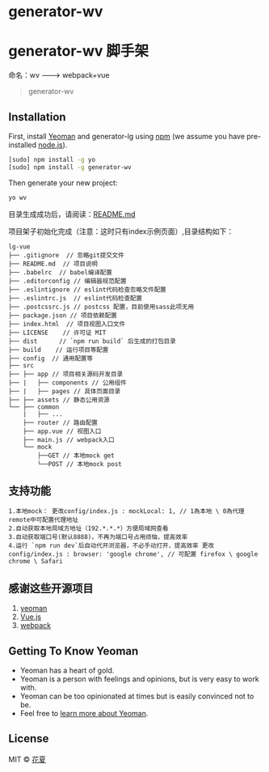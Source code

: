 # generator-wv

# generator-wv 脚手架
命名：wv ---> webpack+vue

> generator-wv

## Installation

First, install [Yeoman](http://yeoman.io) and generator-lg using [npm](https://www.npmjs.com/) (we assume you have pre-installed [node.js](https://nodejs.org/)).

```bash
[sudo] npm install -g yo
[sudo] npm install -g generator-wv
```

Then generate your new project:

```bash
yo wv
```
目录生成成功后，请阅读：[README.md](https://github.com/huarxia/generator-wv/blob/master/README.md)

项目架子初始化完成（注意：这时只有index示例页面）,目录结构如下：

    lg-vue
    ├── .gitignore  // 忽略git提交文件
    ├── README.md  // 项目说明
    ├── .babelrc  // babel编译配置
    ├── .editorconfig // 编辑器规范配置
    ├── .eslintignore // eslint代码检查忽略文件配置
    ├── .eslintrc.js  // eslint代码检查配置
    ├── .postcssrc.js // postcss 配置，目前使用sass此项无用
    ├── package.json // 项目依赖配置
    ├── index.html  // 项目视图入口文件
    ├── LICENSE    // 许可证 MIT
    ├── dist      // `npm run build` 后生成的打包目录
    ├── build    // 运行项目等配置
    ├── config  // 通用配置等
    ├── src
    ├── ├── app // 项目相关源码开发目录
    ├── |   ├── components // 公用组件
    ├── |   ├── pages // 具体页面目录
    ├── ├── assets // 静态公用资源
    └── ├── common
        |   ├── ...
        ├── router // 路由配置
        ├── app.vue // 视图入口
        ├── main.js // webpack入口
        └── mock
            ├──GET // 本地mock get
            └──POST // 本地mock post

## 支持功能

    1.本地mock： 更改config/index.js : mockLocal: 1, // 1為本地 \ 0為代理 remote中可配置代理地址
    2.自动获取本地局域方地址（192.*.*.*）方便局域网查看
    3.自动获取端口号(默认8888)，不再为端口号占用烦恼，提高效率
    4.运行 `npm run dev`后自动代开浏览器，不必手动打开，提高效率 更改config/index.js : browser: 'google chrome', // 可配置 firefox \ google chrome \ Safari

## 感谢这些开源项目

1. [yeoman](http://yeomanjs.org/)
2. [Vue.js](http://vuejs.org/)
3. [webpack](https://webpack.github.io/)

## Getting To Know Yeoman

 * Yeoman has a heart of gold.
 * Yeoman is a person with feelings and opinions, but is very easy to work with.
 * Yeoman can be too opinionated at times but is easily convinced not to be.
 * Feel free to [learn more about Yeoman](http://yeoman.io/).

## License

MIT © [花夏](http://www.huar.love)

